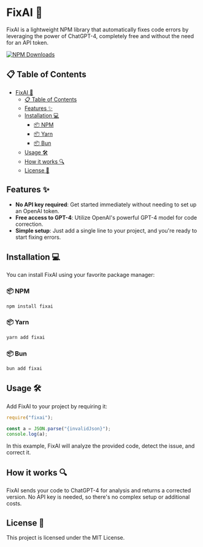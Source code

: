 # FixAI 🚀

FixAI is a lightweight NPM library that automatically fixes code errors by leveraging the power of ChatGPT-4, completely free and without the need for an API token.

[![NPM Downloads](https://img.shields.io/npm/dt/fixai?color=brightgreen)](https://www.npmjs.com/package/fixai)

## 📋 Table of Contents

- [FixAI 🚀](#fixai-)
  - [📋 Table of Contents](#-table-of-contents)
  - [Features ✨](#features-)
  - [Installation 💻](#installation-)
    - [📦 NPM](#-npm)
    - [📦 Yarn](#-yarn)
    - [📦 Bun](#-bun)
  - [Usage 🛠️](#usage-️)
  - [How it works 🔍](#how-it-works-)
  - [License 📄](#license-)

## Features ✨

- **No API key required**: Get started immediately without needing to set up an OpenAI token.
- **Free access to GPT-4**: Utilize OpenAI's powerful GPT-4 model for code correction.
- **Simple setup**: Just add a single line to your project, and you're ready to start fixing errors.

## Installation 💻

You can install FixAI using your favorite package manager:

### 📦 NPM

```bash
npm install fixai
```

### 📦 Yarn

```bash
yarn add fixai
```

### 📦 Bun

```bash
bun add fixai
```

## Usage 🛠️

Add FixAI to your project by requiring it:

```javascript
require("fixai");

const a = JSON.parse("{invalidJson}");
console.log(a);
```

In this example, FixAI will analyze the provided code, detect the issue, and correct it.

## How it works 🔍

FixAI sends your code to ChatGPT-4 for analysis and returns a corrected version. No API key is needed, so there's no complex setup or additional costs.

## License 📄

This project is licensed under the MIT License.

